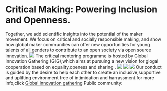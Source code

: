
# Critical Making: Powering Inclusion and Openness.

Together, we add scientific insights into the potential of the maker movement. We focus on critical and socially responsible making, and show how global maker communities can offer new opportunities for young talents of all genders to contribute to an open society via open source innovation.
![](image.png)
The critical mentoring programme is hosted by Global Innovation Gathering (GIG),which aims at pursuing a new vision for glogal cooperation based on equality,openess and sharing .
![](image.png) ![](image.png) ![](image.png)
Our conduct is guided by the desire to help each other to create an inclusive,supportive and uplifting environment free of intimidation and harrassment.for more info,click [Global innovation gathering](https://globalinnovationgathering.org/)
Public community:
[](https://wikifactory.com/+criticalmaking)